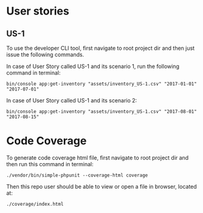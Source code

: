 # User stories

## US-1

To use the developer CLI tool, first navigate to root project dir and then just issue the following commands.  

In case of User Story called US-1 and its scenario 1, run the following command in terminal:

``
bin/console app:get-inventory "assets/inventory_US-1.csv" "2017-01-01" "2017-07-01"
``

In case of User Story called US-1 and its scenario 2:

``
bin/console app:get-inventory "assets/inventory_US-1.csv" "2017-08-01" "2017-08-15"
``

# Code Coverage

To generate code coverage html file, first navigate to root project dir and then run this command in terminal:

``
./vendor/bin/simple-phpunit --coverage-html coverage
``

Then this repo user should be able to view or open a file in browser, located at:

``
./coverage/index.html
``